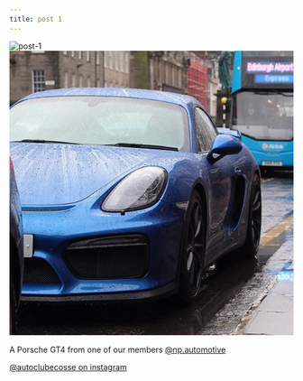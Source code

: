 ```yaml
---
title: post 1
---
```

![post-1](http://autoclubecosse.github.io/_assets/post-1.jpg)
![post-1](https://github.com/autoclubecosse/autoclubecosse.github.io/blob/master/_assets/post-1.jpg)

A Porsche GT4 from one of our members [@np.automotive](https://www.instagram.com/np.automotive/?hl=en) 

[@autoclubecosse on instagram](https://www.instagram.com/autoclubecosse/?hl=en)

